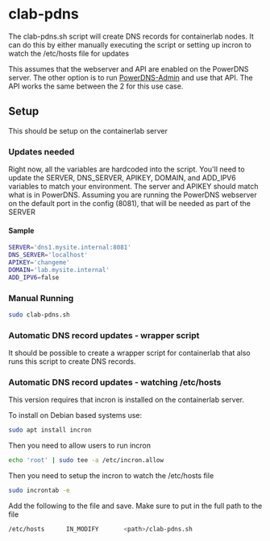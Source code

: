 # clab-pdns

The clab-pdns.sh script will create DNS records for containerlab nodes. It can do this by either manually executing the script or setting up incron to watch the /etc/hosts file for updates

This assumes that the webserver and API are enabled on the PowerDNS server. The other option is to run [PowerDNS-Admin](https://github.com/ngoduykhanh/PowerDNS-Admin) and use that API. The API works the same between the 2 for this use case.

## Setup

This should be setup on the containerlab server

### Updates needed

Right now, all the variables are hardcoded into the script. You'll need to update the SERVER, DNS_SERVER, APIKEY, DOMAIN, and ADD_IPV6 variables to match your environment. The server and APIKEY should match what is in PowerDNS. Assuming you are running the PowerDNS webserver on the default port in the config (8081), that will be needed as part of the SERVER

#### Sample

```bash
SERVER='dns1.mysite.internal:8081'
DNS_SERVER='localhost'
APIKEY='changeme'
DOMAIN='lab.mysite.internal'
ADD_IPV6=false
```

### Manual Running

```bash
sudo clab-pdns.sh
```

### Automatic DNS record updates - wrapper script

It should be possible to create a wrapper script for containerlab that also runs this script to create DNS records.

### Automatic DNS record updates - watching /etc/hosts

This version requires that incron is installed on the containerlab server.

To install on Debian based systems use:

```bash
sudo apt install incron
```

Then you need to allow users to run incron

```bash
echo 'root' | sudo tee -a /etc/incron.allow
```

Then you need to setup the incron to watch the /etc/hosts file

```bash
sudo incrontab -e
```

Add the following to the file and save. Make sure to put in the full path to the file

```bash
/etc/hosts      IN_MODIFY       <path>/clab-pdns.sh
```
